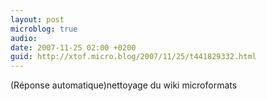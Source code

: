 ```yaml
---
layout: post
microblog: true
audio: 
date: 2007-11-25 02:00 +0200
guid: http://xtof.micro.blog/2007/11/25/t441829332.html
---
```

(Réponse automatique)nettoyage du wiki microformats
